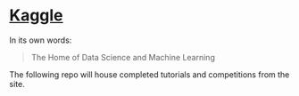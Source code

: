 # [Kaggle](https://www.kaggle.com/)

In its own words:

> The Home of Data Science and Machine Learning

The following repo will house completed tutorials and competitions from the site.

